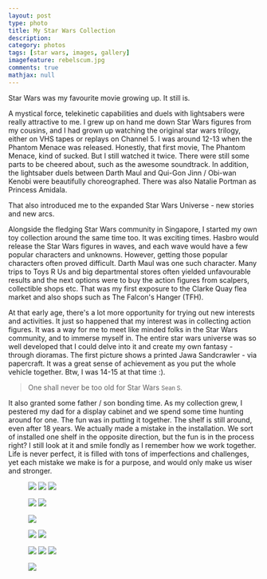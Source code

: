 ```yaml
---
layout: post
type: photo
title: My Star Wars Collection
description:
category: photos
tags: [star wars, images, gallery]
imagefeature: rebelscum.jpg
comments: true
mathjax: null
---
```

Star Wars was my favourite movie growing up. It still is. 

A mystical force, telekinetic capabilities and duels with lightsabers were really attractive to me. I grew up on hand me down Star Wars figures from my cousins, and I had grown up watching the original star wars trilogy, either on VHS tapes or replays on Channel 5. I was around 12-13 when the Phantom Menace was released. Honestly, that first movie, The Phantom Menace, kind of sucked. But I still watched it twice. There were still some parts to be cheered about, such as the awesome soundtrack. In addition, the lightsaber duels between Darth Maul and Qui-Gon Jinn / Obi-wan Kenobi were beautifully choreographed. There was also Natalie Portman as Princess Amidala. 

That also introduced me to the expanded Star Wars Universe - new stories and new arcs.  

Alongside the fledging Star Wars community in Singapore, I started my own toy collection around the same time too. It was exciting times. Hasbro would release the Star Wars figures in waves, and each wave would have a few popular characters and unknowns. However, getting those popular characters often proved difficult. Darth Maul was one such character. Many trips to Toys R Us and big departmental stores often yielded unfavourable results and the next options were to buy the action figures from scalpers, collectible shops etc. That was my first exposure to the Clarke Quay flea market and also shops such as The Falcon's Hanger (TFH).

At that early age, there's a lot more opportunity for trying out new interests and activities. It just so happened that my interest was in collecting action figures. It was a way for me to meet like minded folks in the Star Wars community, and to immerse myself in. The entire star wars universe was so well developed that I could delve into it and create my own fantasy - through dioramas. The first picture shows a printed Jawa Sandcrawler - via papercraft. It was a great sense of achievement as you put the whole vehicle together. Btw, I was 14-15 at that time :).

> One shall never be too old for Star Wars
> <small>Sean S.</small>

It also granted some father / son bonding time. As my collection grew, I pestered my dad for a display cabinet and we spend some time hunting around for one. The fun was in putting it together. The shelf is still around, even after 18 years. We actually made a mistake in the installation. We sort of installed one shelf in the opposite direction, but the fun is in the process right? I still look at it and smile fondly as I remember how we work together. Life is never perfect, it is filled with tons of imperfections and challenges, yet each mistake we make is for a purpose, and would only make us wiser and stronger. 

<figure class="third">
	<a href="https://lh5.googleusercontent.com/-IPP7ZY000WU/UA1zKdebI_I/AAAAAAAAKd4/B75h0TZczAA/w2048-no/weee%2B016.jpg"><img src="https://lh5.googleusercontent.com/-IPP7ZY000WU/UA1zKdebI_I/AAAAAAAAKd4/B75h0TZczAA/w600-no/weee%2B016.jpg"></a>
	<a href="https://lh6.googleusercontent.com/-q-U24qTM648/UA1zb4yAoVI/AAAAAAAA5jQ/p-TqcdCKlSQ/w2048-no/weee%2B023.jpg"><img src="https://lh6.googleusercontent.com/-q-U24qTM648/UA1zb4yAoVI/AAAAAAAA5jQ/p-TqcdCKlSQ/w600-no/weee%2B023.jpg"></a>
	<a href="http://1.bp.blogspot.com/_m5e8Pqc8k3c/RbN_18sgUJI/AAAAAAAAACI/CV0eYTjNpBQ/s1600/weee+048.jpg"><img src="http://1.bp.blogspot.com/_m5e8Pqc8k3c/RbN_18sgUJI/AAAAAAAAACI/CV0eYTjNpBQ/s600/weee+048.jpg"></a>
</figure>
<figure class="half">
	<a href="http://3.bp.blogspot.com/_m5e8Pqc8k3c/RbOBYcsgULI/AAAAAAAAACY/9wE_3GSuKHs/s1600/weee+024.jpg"><img src="http://3.bp.blogspot.com/_m5e8Pqc8k3c/RbOBYcsgULI/AAAAAAAAACY/9wE_3GSuKHs/s600/weee+024.jpg"></a>
	<a href="http://4.bp.blogspot.com/_m5e8Pqc8k3c/RbOCxssgUMI/AAAAAAAAACg/tHV1AxaCddI/s1600/weee+034.jpg"><img src="http://4.bp.blogspot.com/_m5e8Pqc8k3c/RbOCxssgUMI/AAAAAAAAACg/tHV1AxaCddI/s600/weee+034.jpg"></a>
</figure>
<figure>
	<a href="http://4.bp.blogspot.com/_m5e8Pqc8k3c/RbOGtssgUQI/AAAAAAAAADQ/SoRZGGH7664/s1600/weee+036.jpg"><img src="http://4.bp.blogspot.com/_m5e8Pqc8k3c/RbOGtssgUQI/AAAAAAAAADQ/SoRZGGH7664/s600/weee+036.jpg"></a>
</figure>
<figure class="half">
	<a href="http://1.bp.blogspot.com/_m5e8Pqc8k3c/RbOEX8sgUOI/AAAAAAAAADA/wE1_xxL_psw/s1600/weee+020.jpg"><img src="http://1.bp.blogspot.com/_m5e8Pqc8k3c/RbOEX8sgUOI/AAAAAAAAADA/wE1_xxL_psw/s600/weee+020.jpg"></a>
	<a href="http://2.bp.blogspot.com/_m5e8Pqc8k3c/RbODwMsgUNI/AAAAAAAAAC4/3M38f10-6iY/s1600/weee+039.jpg"><img src="http://2.bp.blogspot.com/_m5e8Pqc8k3c/RbODwMsgUNI/AAAAAAAAAC4/3M38f10-6iY/s600/weee+039.jpg"></a>
</figure>
<figure class="third">
	<a href="http://3.bp.blogspot.com/_m5e8Pqc8k3c/RbOKvcsgUUI/AAAAAAAAAEA/Xp1CzngMO6A/s1600/weee+051.jpg"><img src="http://3.bp.blogspot.com/_m5e8Pqc8k3c/RbOKvcsgUUI/AAAAAAAAAEA/Xp1CzngMO6A/s600/weee+051.jpg"></a>
	<a href="http://4.bp.blogspot.com/_m5e8Pqc8k3c/RbOKEssgUTI/AAAAAAAAAD4/i7b_7hKwGdQ/s1600/weee+043.jpg"><img src="http://4.bp.blogspot.com/_m5e8Pqc8k3c/RbOKEssgUTI/AAAAAAAAAD4/i7b_7hKwGdQ/s600/weee+043.jpg"></a>
	<a href="http://4.bp.blogspot.com/_m5e8Pqc8k3c/RbOJYssgUSI/AAAAAAAAADw/UlBvPvY5U8I/s1600/weee+055.jpg"><img src="http://4.bp.blogspot.com/_m5e8Pqc8k3c/RbOJYssgUSI/AAAAAAAAADw/UlBvPvY5U8I/s600/weee+055.jpg"></a>
</figure>
<figure>
	<a href="http://3.bp.blogspot.com/_m5e8Pqc8k3c/RbOItcsgURI/AAAAAAAAADo/BLMtKWaPvpE/s1600/weee+047.jpg"><img src="http://3.bp.blogspot.com/_m5e8Pqc8k3c/RbOItcsgURI/AAAAAAAAADo/BLMtKWaPvpE/s600/weee+047.jpg"></a>
</figure>
